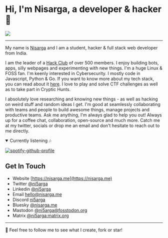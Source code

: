 # Hi, I'm Nisarga, a developer & hacker 👋


![](https://e1.pxfuel.com/desktop-wallpaper/936/34/desktop-wallpaper-aesthetic-anime-gifs-laptop-rain-gaming-anime-girl-aesthetic.jpg)

---

My name is [Nisarga](https://nisarga.me) and I am a student, hacker & full stack web developer from India.

I am the leader of a [Hack Club](https://hackclub.com) of over 500 members. I enjoy building bots, apps, silly webpages and experimenting with new things. I'm a huge Linux & FOSS fan. I'm keenly interested in Cybersecurity. I mostly code in Javascript, Python & Go. If you want to know more about my tech stack, you can read about it [here](https://nisarga.me/about). I love to play and solve CTF challenges as well as to take part in Cryptic Hunts. 

I absolutely love researching and knowing new things - as well as hacking on weird stuff and random ideas I get. I'm good at seamlessly collaborating with teams and people to build awesome things, manage projects and productive teams. Ask me anything, I'm always glad to help you out! Always up for a coffee chat, collaboration, open-source and much more. Catch me at my twitter, socials or drop me an email and don't hesitate to reach out to me directly.


  
<details open>

  <summary>Currently listening 🎶</summary>
  
[![spotify-github-profile](https://spotify-github-profile.vercel.app/api/view?uid=2g78prniwnob6e44but33jbyq&cover_image=true&theme=novatorem&show_offline=false&background_color=121212&interchange=false&bar_color=53b14f&bar_color_cover=false)](https://spotify-github-profile.vercel.app/api/view?uid=2g78prniwnob6e44but33jbyq&redirect=true)
</details>


## Get In Touch

- Website [https://nisarga.me](https://nisarga.me)
- Twitter [@ni5arga](https://twitter.com/ni5arga)
- Linkedin [@ni5arga](https://www.linkedin.com/in/ni5arga/)
- Email [hello@nisarga.me](mailto:hello@nisarga.me)
- Discord [ni5arga](https://discord.com/users/746040983992533072)
- Bluesky [@nisarga.me](https://bsky.app/profile/nisarga.me)
- Mastodon [@ni5arga@fosstodon.org](https://fosstodon.org/@ni5arga)
- Matrix [@ni5arga:matrix.org](https://matrix.to/#/@ni5arga:matrix.org)
---
🍃 Feel free to follow me to see what I create, fork or star!
